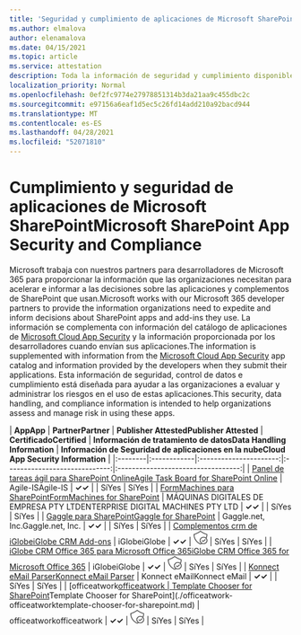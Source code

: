 ```yaml
---
title: 'Seguridad y cumplimiento de aplicaciones de Microsoft SharePoint: todas las aplicaciones'
ms.author: elmalova
author: elenamalova
ms.date: 04/15/2021
ms.topic: article
ms.service: attestation
description: Toda la información de seguridad y cumplimiento disponible para todas las aplicaciones de Microsoft SharePoint.
localization_priority: Normal
ms.openlocfilehash: 0ef2fc9774e27978851314b3da21aa9c455dbc2c
ms.sourcegitcommit: e97156a6eaf1d5ec5c26fd14add210a92bacd944
ms.translationtype: MT
ms.contentlocale: es-ES
ms.lasthandoff: 04/28/2021
ms.locfileid: "52071810"
---
```

# <a name="microsoft-sharepoint-app-security-and-compliance"></a><span data-ttu-id="77578-103">Cumplimiento y seguridad de aplicaciones de Microsoft SharePoint</span><span class="sxs-lookup"><span data-stu-id="77578-103">Microsoft SharePoint App Security and Compliance</span></span>

<span data-ttu-id="77578-104">Microsoft trabaja con nuestros partners para desarrolladores de Microsoft 365 para proporcionar la información que las organizaciones necesitan para acelerar e informar a las decisiones sobre las aplicaciones y complementos de SharePoint que usan.</span><span class="sxs-lookup"><span data-stu-id="77578-104">Microsoft works with our Microsoft 365 developer partners to provide the information organizations need to expedite and inform decisions about SharePoint apps and add-ins they use.</span></span> <span data-ttu-id="77578-105">La información se complementa con información del catálogo de aplicaciones de [Microsoft Cloud App Security](https://www.microsoft.com/en-us/enterprise-mobility-security/cloud-app-security) y la información proporcionada por los desarrolladores cuando envían sus aplicaciones.</span><span class="sxs-lookup"><span data-stu-id="77578-105">The information is supplemented with information from the [Microsoft Cloud App Security](https://www.microsoft.com/en-us/enterprise-mobility-security/cloud-app-security) app catalog and information provided by the developers when they submit their applications.</span></span> <span data-ttu-id="77578-106">Esta información de seguridad, control de datos e cumplimiento está diseñada para ayudar a las organizaciones a evaluar y administrar los riesgos en el uso de estas aplicaciones.</span><span class="sxs-lookup"><span data-stu-id="77578-106">This security, data handling, and compliance information is intended to help organizations assess and manage risk in using these apps.</span></span>

| <span data-ttu-id="77578-107">**App**</span><span class="sxs-lookup"><span data-stu-id="77578-107">**App**</span></span> | <span data-ttu-id="77578-108">**Partner**</span><span class="sxs-lookup"><span data-stu-id="77578-108">**Partner**</span></span> | <span data-ttu-id="77578-109">**Publisher Attested**</span><span class="sxs-lookup"><span data-stu-id="77578-109">**Publisher Attested**</span></span> | <span data-ttu-id="77578-110">**Certificado**</span><span class="sxs-lookup"><span data-stu-id="77578-110">**Certified**</span></span> | <span data-ttu-id="77578-111">**Información de tratamiento de datos**</span><span class="sxs-lookup"><span data-stu-id="77578-111">**Data Handling Information**</span></span> | <span data-ttu-id="77578-112">**Información de Seguridad de aplicaciones en la nube**</span><span class="sxs-lookup"><span data-stu-id="77578-112">**Cloud App Security Information**</span></span> |
|:--------|:------------|:----------------------:|:-----------------------------:|:----------------------------------:|
| [<span data-ttu-id="77578-113">Panel de tareas ágil para SharePoint Online</span><span class="sxs-lookup"><span data-stu-id="77578-113">Agile Task Board for SharePoint Online</span></span>](./agile-is-task-board-for-sharepoint-online.md) | <span data-ttu-id="77578-114">Agile-IS</span><span class="sxs-lookup"><span data-stu-id="77578-114">Agile-IS</span></span> | <span data-ttu-id="77578-115">**✓**</span><span class="sxs-lookup"><span data-stu-id="77578-115">**✓**</span></span> |  | <span data-ttu-id="77578-116">Sí</span><span class="sxs-lookup"><span data-stu-id="77578-116">Yes</span></span> | <span data-ttu-id="77578-117">Sí</span><span class="sxs-lookup"><span data-stu-id="77578-117">Yes</span></span> |
| [<span data-ttu-id="77578-118">FormMachines para SharePoint</span><span class="sxs-lookup"><span data-stu-id="77578-118">FormMachines for SharePoint</span></span>](./enterprise-digital-machines-pty-ltd-formmachines-for-sharepoint.md) | <span data-ttu-id="77578-119">MÁQUINAS DIGITALES DE EMPRESA PTY LTD</span><span class="sxs-lookup"><span data-stu-id="77578-119">ENTERPRISE DIGITAL MACHINES PTY LTD</span></span> | <span data-ttu-id="77578-120">**✓**</span><span class="sxs-lookup"><span data-stu-id="77578-120">**✓**</span></span> |  | <span data-ttu-id="77578-121">Sí</span><span class="sxs-lookup"><span data-stu-id="77578-121">Yes</span></span> | <span data-ttu-id="77578-122">Sí</span><span class="sxs-lookup"><span data-stu-id="77578-122">Yes</span></span> |
| [<span data-ttu-id="77578-123">Gaggle para SharePoint</span><span class="sxs-lookup"><span data-stu-id="77578-123">Gaggle for SharePoint</span></span>](./gagglenet-inc-gaggle-for-sharepoint.md) | <span data-ttu-id="77578-124">Gaggle.net, Inc.</span><span class="sxs-lookup"><span data-stu-id="77578-124">Gaggle.net, Inc.</span></span> | <span data-ttu-id="77578-125">**✓**</span><span class="sxs-lookup"><span data-stu-id="77578-125">**✓**</span></span> |  | <span data-ttu-id="77578-126">Sí</span><span class="sxs-lookup"><span data-stu-id="77578-126">Yes</span></span> | <span data-ttu-id="77578-127">Sí</span><span class="sxs-lookup"><span data-stu-id="77578-127">Yes</span></span> |
| [<span data-ttu-id="77578-128">Complementos crm de iGlobe</span><span class="sxs-lookup"><span data-stu-id="77578-128">iGlobe CRM Add-ons</span></span>](./iglobe-crm-add-ons.md) | <span data-ttu-id="77578-129">iGlobe</span><span class="sxs-lookup"><span data-stu-id="77578-129">iGlobe</span></span> | <span data-ttu-id="77578-130">**✓**</span><span class="sxs-lookup"><span data-stu-id="77578-130">**✓**</span></span> | <img alt="Certified application badge" src="../media/certified-badge.png" height="25" width="25" /> | <span data-ttu-id="77578-131">Sí</span><span class="sxs-lookup"><span data-stu-id="77578-131">Yes</span></span> | <span data-ttu-id="77578-132">Sí</span><span class="sxs-lookup"><span data-stu-id="77578-132">Yes</span></span> |
| [<span data-ttu-id="77578-133">iGlobe CRM Office 365 para Microsoft Office 365</span><span class="sxs-lookup"><span data-stu-id="77578-133">iGlobe CRM Office 365 for Microsoft Office 365</span></span>](./iglobe-crm-office-365-for-microsoft.md) | <span data-ttu-id="77578-134">iGlobe</span><span class="sxs-lookup"><span data-stu-id="77578-134">iGlobe</span></span> | <span data-ttu-id="77578-135">**✓**</span><span class="sxs-lookup"><span data-stu-id="77578-135">**✓**</span></span> | <img alt="Certified application badge" src="../media/certified-badge.png" height="25" width="25" /> | <span data-ttu-id="77578-136">Sí</span><span class="sxs-lookup"><span data-stu-id="77578-136">Yes</span></span> | <span data-ttu-id="77578-137">Sí</span><span class="sxs-lookup"><span data-stu-id="77578-137">Yes</span></span> |
| [<span data-ttu-id="77578-138">Konnect eMail Parser</span><span class="sxs-lookup"><span data-stu-id="77578-138">Konnect eMail Parser</span></span>](./konnect-email-parser.md) | <span data-ttu-id="77578-139">Konnect eMail</span><span class="sxs-lookup"><span data-stu-id="77578-139">Konnect eMail</span></span> | <span data-ttu-id="77578-140">**✓**</span><span class="sxs-lookup"><span data-stu-id="77578-140">**✓**</span></span> |  | <span data-ttu-id="77578-141">Sí</span><span class="sxs-lookup"><span data-stu-id="77578-141">Yes</span></span> | <span data-ttu-id="77578-142">Sí</span><span class="sxs-lookup"><span data-stu-id="77578-142">Yes</span></span> |
| <span data-ttu-id="77578-143">[officeatwork</span><span class="sxs-lookup"><span data-stu-id="77578-143">[officeatwork</span></span> | <span data-ttu-id="77578-144">Template Chooser for SharePoint](./officeatwork-officeatworktemplate-chooser-for-sharepoint.md)</span><span class="sxs-lookup"><span data-stu-id="77578-144">Template Chooser for SharePoint](./officeatwork-officeatworktemplate-chooser-for-sharepoint.md)</span></span> | <span data-ttu-id="77578-145">officeatwork</span><span class="sxs-lookup"><span data-stu-id="77578-145">officeatwork</span></span> | <span data-ttu-id="77578-146">**✓**</span><span class="sxs-lookup"><span data-stu-id="77578-146">**✓**</span></span> | <img alt="Certified application badge" src="../media/certified-badge.png" height="25" width="25" /> | <span data-ttu-id="77578-147">Sí</span><span class="sxs-lookup"><span data-stu-id="77578-147">Yes</span></span> | <span data-ttu-id="77578-148">Sí</span><span class="sxs-lookup"><span data-stu-id="77578-148">Yes</span></span> |
